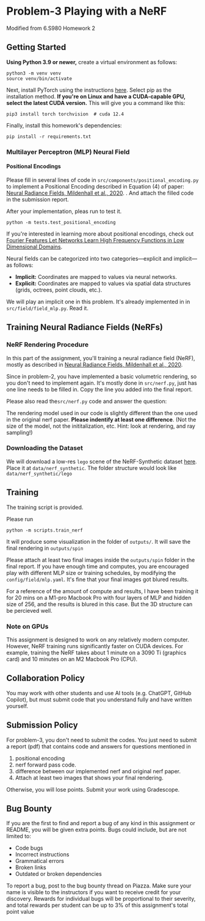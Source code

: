 # Problem-3 Playing with a NeRF

Modified from 6.S980 Homework 2



## Getting Started

**Using Python 3.9 or newer,** create a virtual environment as follows:

```
python3 -m venv venv
source venv/bin/activate
```

Next, install PyTorch using the instructions [here](https://pytorch.org/get-started/locally/). Select pip as the installation method. **If you're on Linux and have a CUDA-capable GPU, select the latest CUDA version.** This will give you a command like this:

```
pip3 install torch torchvision  # cuda 12.4
```

Finally, install this homework's dependencies:

```
pip install -r requirements.txt
```



### Multilayer Perceptron (MLP) Neural Field



#### Positional Encodings

Please fill in several lines of code in  `src/components/positional_encoding.py` to implement a Positional Encoding described in Equation (4) of paper:  [Neural Radiance Fields, Mildenhall et al., 2020](https://arxiv.org/abs/2003.08934). . And attach the filled code in the submission report.

After your implementation, pleas run to test it.

`python -m tests.test_positional_encoding`



If you're interested in learning more about positional encodings, check out [Fourier Features Let Networks Learn
High Frequency Functions in Low Dimensional Domains](https://bmild.github.io/fourfeat/).



Neural fields can be categorized into two categories—explicit and implicit—as follows:

- **Implicit:** Coordinates are mapped to values via neural networks.
- **Explicit:** Coordinates are mapped to values via spatial data structures (grids, octrees, point clouds, etc.).

We will play an implicit one in this problem. It's already implemented in in `src/field/field_mlp.py`.  Read it. 



## Training Neural Radiance Fields (NeRFs)

### NeRF Rendering Procedure

In this part of the assignment, you'll training a neural radiance field (NeRF), mostly as described in [Neural Radiance Fields, Mildenhall et al., 2020](https://arxiv.org/abs/2003.08934). 



Since in problem-2, you have implemented a basic volumetric rendering, so you don't need to implement again. It's mostly done in `src/nerf.py`, just has one line needs to be filled in. Copy the line you added into the final report. 



Please also read the`src/nerf.py` code and answer the question:

The rendering model used in our code is slightly different than the one used in the original nerf paper. **Please indentify at least one difference**. (Not the size of the model, not the inititalization, etc. Hint: look at rendering, and ray sampling!)



### Downloading the Dataset

We will download a low-res `lego` scene of the NeRF-Synthetic dataset [here](https://drive.google.com/file/d/15brXJJZZg16NaeJ9KG3ibjHzD3qNRemY/view?usp=sharing). Place it at `data/nerf_synthetic`.  The folder structure would look like `data/nerf_synthetic/lego`

## Training

The training script is provided. 

Please run

`python -m scripts.train_nerf`

It will produce some visualization in the folder of `outputs/`. It will save the final rendering in `outputs/spin`



Please attach at least two final images inside the `outputs/spin` folder in the final report. If you have enough time and computes, you are encouraged play with different MLP size or training schedules, by modifying the `config/field/mlp.yaml`. It's fine that your final images got blured results.

For a reference of the amount of compute and results, I have been training it for 20 mins on a M1-pro Macbook Pro with four layers of MLP and hidden size of 256, and the results is blured in this case. But the 3D structure can be percieved well. 



### Note on GPUs

This assignment is designed to work on any relatively modern computer. However, NeRF training runs significantly faster on CUDA devices. For example, training the NeRF takes about 1 minute on a 3090 Ti (graphics card) and 10 minutes on an M2 Macbook Pro (CPU).

## 



## Collaboration Policy

You may work with other students and use AI tools (e.g. ChatGPT, GitHub Copilot), but must submit code that you understand fully and have written yourself.

## Submission Policy

For problem-3, you don't need to submit the codes. You just need to submit a report (pdf) that  contains code and answers for questions mentioned in 

1. positional encoding
2. nerf forward pass code. 
3. difference between our implemented nerf and original nerf paper. 
4. Attach at least two images that shows your final rendering. 



Otherwise, you will lose points. Submit your work using Gradescope.

## Bug Bounty

If you are the first to find and report a bug of any kind in this assignment or README, you will be given extra points. Bugs could include, but are not limited to:

- Code bugs
- Incorrect instructions
- Grammatical errors
- Broken links
- Outdated or broken dependencies

To report a bug, post to the bug bounty thread on Piazza. Make sure your name is visible to the instructors if you want to receive credit for your discovery. Rewards for individual bugs will be proportional to their severity, and total rewards per student can be up to 3% of this assignment's total point value
